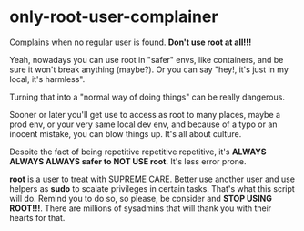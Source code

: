 # only-root-user-complainer
Complains when no regular user is found. **Don't use root at all!!!**

Yeah, nowadays you can use root in "safer" envs, like containers, and be sure it
won't break anything (maybe?). Or you can say "hey!, it's just in my local, it's harmless".

Turning that into a "normal way of doing things" can be really dangerous.

Sooner or later you'll get use to access as root to many places, maybe a prod env,
or your very same local dev env, and because of a typo or an inocent mistake, you can
blow things up. It's all about culture.

Despite the fact of being repetitive repetitive repetitive, it's **ALWAYS ALWAYS
ALWAYS safer to NOT USE root**. It's less error prone.

**root** is a user to treat with SUPREME CARE. Better use another user and use helpers
as **sudo** to scalate privileges in certain tasks.
That's what this script will do. Remind you to do so, so please, be consider and
**STOP USING ROOT!!!**. There are millions of sysadmins that will thank you with
their hearts for that.

